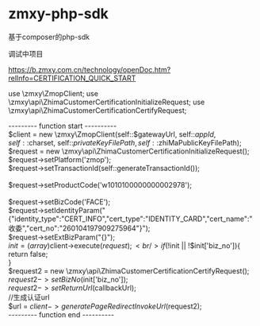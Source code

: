 # zmxy-php-sdk
基于composer的php-sdk

调试中项目

https://b.zmxy.com.cn/technology/openDoc.htm?relInfo=CERTIFICATION_QUICK_START

use \zmxy\ZmopClient;
use \zmxy\api\ZhimaCustomerCertificationInitializeRequest;
use \zmxy\api\ZhimaCustomerCertificationCertifyRequest;

--------- function start ----------<br/>
$client = new \zmxy\ZmopClient(self::$gatewayUrl, self::$appId, self::$charset, self::$privateKeyFilePath, self::$zhiMaPublicKeyFilePath);<br/>
$request = new \zmxy\api\ZhimaCustomerCertificationInitializeRequest();<br/>
$request->setPlatform('zmop');<br/>
$request->setTransactionId(self::generateTransactionId());<br/>  
$request->setProductCode('w1010100000000002978');<br/>  
$request->setBizCode('FACE');<br/>
$request->setIdentityParam("{\"identity_type\":\"CERT_INFO\",\"cert_type\":\"IDENTITY_CARD\",\"cert_name\":\"收委\",\"cert_no\":\"260104197909275964\"}");<br/>
$request->setExtBizParam("{}");<br/>
$init = (array)$client->execute($request);<br/>
if(!$init || !$init['biz_no']){<br/>
    return false;<br/>
}<br/>
$request2 = new \zmxy\api\ZhimaCustomerCertificationCertifyRequest();<br/>
$request2->setBizNo($init['biz_no']);<br/>
$request2->setReturnUrl($callbackUrl);<br/>
//生成认证url<br/>
$url = $client->generatePageRedirectInvokeUrl($request2);<br/>
--------- function end ----------
